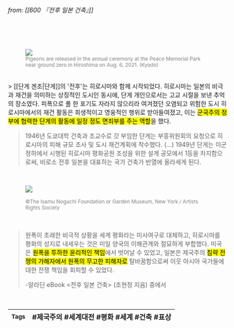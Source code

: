 
###### from: [[600 『전후 일본 건축』]]

<br/>
<br/><figure>
<a href="https://english.kyodonews.net/news/2021/08/783094e89553-full-text-of-hiroshima-peace-declaration-on-76th-a-bomb-anniversary.html">
<img src="https://img.kyodonews.net/english/public/images/posts/dd580887ec4131b74d85eb63d0b4b04d/photo_l.jpg"></a>
<figcaption><font color="gray"><small>Pigeons are released in the annual ceremony at the Peace Memorial Park near ground zero in Hiroshima on Aug. 6, 2021. (Kyodo)</small></font></figcaption>
</figure>
<br/>
> [[단게 겐조|단게]]의 '전후'는 히로시마와 함께 시작되었다. 히로시마는 일본의 비극과 재건을 의미하는 상징적인 도시인 동시에, 단게 개인으로서는 고교 시절을 보낸 추억의 장소였다. 피폭으로 풀 한 포기도 자라지 않으리라 여겨졌던 오염되고 위험한 도시 히로시마에서의 재건 활동은 희생적이고 영웅적인 행위로 받아들여졌고, 이는 <mark class="hltr-yellow">군국주의 정부에 협력한 단게의 활동에 일정 정도 면죄부를 주는 역할</mark>을 했다. 

<br/>

>1946년 도쿄대학 건축과 조교수로 갓 부임한 단게는 부흥위원회의 요청으로 히로시마의 피해 규모 조사 및 도시 재건계획에 착수했다. (...) 1949년 단게는 미군정하에서 시행된 히로시마 평화공원 조성을 위한 설계 공모에서 1등을 차지함으로써, 비로소 전후 일본을 대표하는 국가 건축가 반열에 올라세게 된다.

<br/><figure>
<a href="https://shaunrandol.medium.com/the-hiroshima-memorial-that-almost-was-49c2b66516e1">
<img src="https://miro.medium.com/v2/resize:fit:1100/format:webp/1*qFsB-n56oOlfEij2W2ElGg.jpeg"></a>
<figcaption><font color="gray"><small>©The Isamu Noguchi Foundation or Garden Museum, New York / Artists Rights Society</small></font></figcaption>
</figure><br/>

>원폭이 초래한 비극적 상황을 세계 평화라는 미사여구로 대체하고, 히로시마를 평화의 성지로 내세우는 것은 미일 양국의 이해관계와 절묘하게 부합했다. 미국은 <mark class="hltr-blue">원폭을 투하한 윤리적인 책임</mark>에서 벗어날 수 있었고, 일본은 제국주의 <mark class="hltr-red">침략 전쟁의 가해자에서 원폭의 무고한 피해자로</mark> 탈바꿈함으로써 이웃 아시아 국가들에 대한 전쟁 책임을 회피할 수 있었다. 
>
>-알라딘 eBook <전후 일본 건축> (조현정 지음) 중에서 

<br/>

| <small> Tags </small> | #제국주의 #세계대전 #평화 #세계 #건축 #표상  |
| --- | --- |
